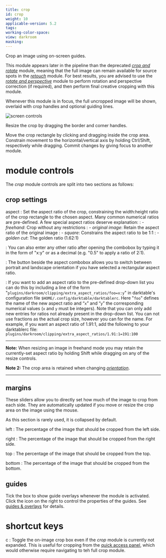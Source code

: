 ```yaml
---
title: crop
id: crop
weight: 10
applicable-version: 5.2
tags:
working-color-space:
view: darkroom
masking:
---
```


Crop an image using on-screen guides.

This module appears later in the pipeline than the deprecated [_crop and rotate_](./crop-rotate.md) module, meaning that the full image can remain available for source spots in the [_retouch_](./retouch.md) module. For best results, you are advised to use the [_rotate and perspective_](./rotate-perspective.md) module to perform rotation and perspective correction (if required), and then perform final creative cropping with this module.

Whenever this module is in focus, the full uncropped image will be shown, overlaid with crop handles and optional guiding lines.

![screen controls](./crop/screen-controls.png#w75)

Resize the crop by dragging the border and corner handles.

Move the crop rectangle by clicking and dragging inside the crop area. Constrain movement to the horizontal/vertical axis by holding Ctrl/Shift, respectively while dragging. Commit changes by giving focus to another module.

# module controls

The _crop_ module controls are split into two sections as follows:

## crop settings

aspect
: Set the aspect ratio of the crop, constraining the width:height ratio of the crop rectangle to the chosen aspect. Many common numerical ratios are pre-defined. A few special aspect ratios deserve explanation:
: - _freehand_: Crop without any restrictions
: - _original image_: Retain the aspect ratio of the original image
: - _square_: Constrains the aspect ratio to be 1:1
: - _golden cut_: The golden ratio (1.62:1)

: You can also enter any other ratio after opening the combobox by typing it in the form of "x:y" or as a decimal (e.g. "0.5" to apply a ratio of 2:1).

: The button beside the aspect combobox allows you to switch between portrait and landscape orientation if you have selected a rectangular aspect ratio.

: If you want to add an aspect ratio to the pre-defined drop-down list you can do this by including a line of the form "`plugins/darkroom/clipping/extra_aspect_ratios/foo=x:y`" in darktable's configuration file `$HOME/.config/darktable/darktablerc`. Here "`foo`" defines the name of the new aspect ratio and “`x`” and “`y`” the corresponding numerical values (`x` and `y` must be integers). Note that you can only add new entries for ratios not already present in the drop-down list. You can not use fractions as the actual crop size, however you can for the name. For example, if you want an aspect ratio of 1.91:1, add the following to your darktablerc file: `plugins/darkroom/clipping/extra_aspect_ratios/1.91:1=191:100`

---

**Note:** When resizing an image in freehand mode you may retain the currently-set aspect ratio by holding Shift while dragging on any of the resize controls.

**Note 2:** The crop area is retained when changing [_orientation_](./orientation.md).

---

## margins

These sliders allow you to directly set how much of the image to crop from each side. They are automatically updated if you move or resize the crop area on the image using the mouse.

As this section is rarely used, it is collapsed by default.

left
: The percentage of the image that should be cropped from the left side.

right
: The percentage of the image that should be cropped from the right side.

top
: The percentage of the image that should be cropped from the top.

bottom
: The percentage of the image that should be cropped from the bottom.

## guides

Tick the box to show guide overlays whenever the module is activated. Click the icon on the right to control the properties of the guides. See [guides & overlays](../utility-modules/darkroom/guides-overlays.md) for details.

# shortcut keys

c
: Toggle the on-image crop box even if the _crop_ module is currently not expanded.  This is useful for cropping from the [quick access panel](../darkroom/organization/quick-access-panel.md), which would otherwise require navigating to teh full crop module.
